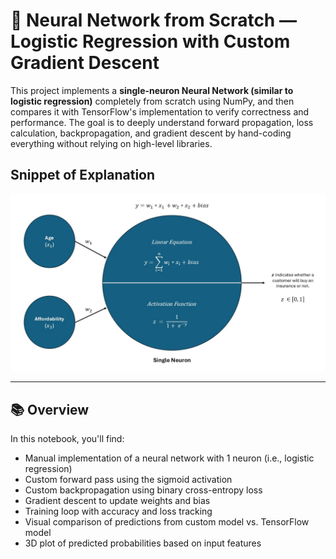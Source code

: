 # 🧠 Neural Network from Scratch — Logistic Regression with Custom Gradient Descent

This project implements a **single-neuron Neural Network (similar to logistic regression)** completely from scratch using NumPy, and then compares it with TensorFlow's implementation to verify correctness and performance. The goal is to deeply understand forward propagation, loss calculation, backpropagation, and gradient descent by hand-coding everything without relying on high-level libraries.

## Snippet of Explanation

![neuron](assets/neuron.jpg)

---

## 📚 Overview

In this notebook, you'll find:

- Manual implementation of a neural network with 1 neuron (i.e., logistic regression)
- Custom forward pass using the sigmoid activation
- Custom backpropagation using binary cross-entropy loss
- Gradient descent to update weights and bias
- Training loop with accuracy and loss tracking
- Visual comparison of predictions from custom model vs. TensorFlow model
- 3D plot of predicted probabilities based on input features
